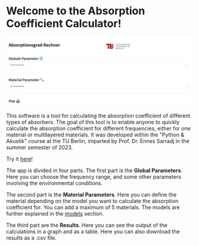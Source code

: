 # Welcome to the Absorption Coefficient Calculator!

![home_app](img/home_app.png)

This software is a tool for calculating the absorption coefficient of different types of absorbers. 
The goal of this tool is to enable anyone to quickly calculate the absorption coefficient for different frequencies, 
either for one material or multilayered materials. It was developed within the "Python & Akustik" course at the
TU Berlin, imparted by Prof. Dr. Ennes Sarradj in the summer semester of 2023.

Try it [here](https://absorption-coefficient-calculator-app.streamlit.app/)!

The app is divided in four parts. The first part is the **Global Parameters**. Here you can choose the frequency range,
and some other parameters involving the environmental conditions. 

The second part is the **Material Parameters**. Here you
can define the material depending on the model you want to calculate the absorption coefficient for. 
You can add a maximum of 5 materials. The models are further explained in the [models](models.md) section.

The third part are the **Results**. Here you can see the output of the calculations in a graph and as a table. Here you
can also download the results as a .csv file.